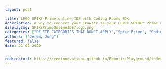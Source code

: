 ```yaml
---
layout: post

title: LEGO SPIKE Prime online IDE with Coding Rooms SDK
description: a way to connect your browser to your LEGO® SPIKE™ Prime using web serial
displayimg: SPIKEPrimeOnlineIDE/logo.png
categories: ["DELETE CATEGORIES THAT DON'T APPLY","Spike Prime", "Coding Rooms", "LEGO", "Tech"]
authors: ["Jeremy Jung"]
featured: false
date: 21-08-2020


redirecturl: https://ceeoinnovations.github.io/RoboticsPlayground/index.html
---
```

